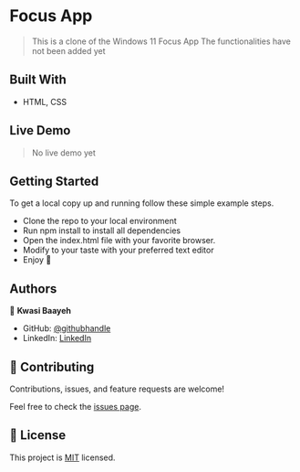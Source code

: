 # Focus App

> This is a clone of the Windows 11 Focus App
> The functionalities have not been added yet


## Built With

- HTML, CSS


## Live Demo
> No live demo yet

## Getting Started

To get a local copy up and running follow these simple example steps.

- Clone the repo to your local environment
- Run npm install to install all dependencies
- Open the index.html file with your favorite browser.
- Modify to your taste with your preferred text editor
- Enjoy :hugs:

## Authors

👤 **Kwasi Baayeh**

- GitHub: [@githubhandle](https://github.com/Baayeh)
- LinkedIn: [LinkedIn](https://linkedin.com/in/kabaayeh)


## 🤝 Contributing

Contributions, issues, and feature requests are welcome!

Feel free to check the [issues page](../../issues/).


## 📝 License

This project is [MIT](./LICENSE) licensed.
